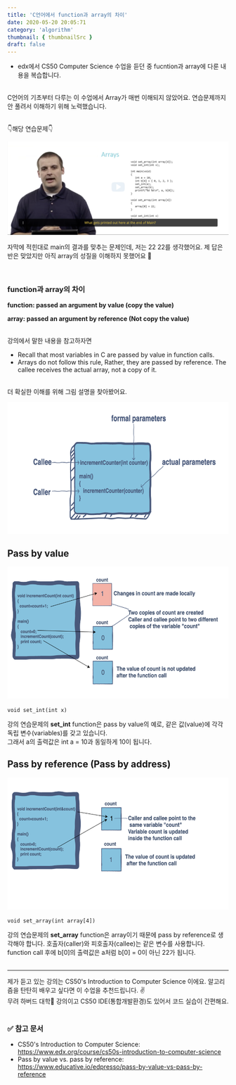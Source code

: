 ```yaml
---
title: 'C언어에서 function과 array의 차이'
date: 2020-05-20 20:05:71
category: 'algorithm'
thumbnail: { thumbnailSrc }
draft: false
---
```


- edx에서 CS50 Computer Science 수업을 듣던 중 fucntion과 array에 다룬 내용을 복습합니다.

<br>
C언어의 기초부터 다루는 이 수업에서 Array가 매번 이해되지 않았어요. 연습문제까지 안 풀려서 이해하기 위해 노력했습니다.
<br>
<br>

👇해당 연습문제👇
<br>

![function](./images/function_image2.png)

자막에 적힌대로 main의 결과를 맞추는 문제인데, 저는 22 22를 생각했어요. 제 답은 반은 맞았지만 아직 array의 성질을 이해하지 못했어요 🥺

<br>

### function과 array의 차이

**function: passed an argument by value (copy the value)**

**array: passed an argument by reference (Not copy the value)**

<br>
강의에서 말한 내용을 참고하자면

- Recall that most variables in C are passed by value in function calls.
- Arrays do not follow this rule, Rather, they are passed by reference. The callee receives the actual array, not a copy of it.

<br>
더 확실한 이해를 위해 그림 설명을 찾아봤어요.

<br>

<img src="./images/function_image3.png" width="550x" height="300px" alt="RubberDuck"></img><br/>

## Pass by value

<img src="./images/function_image4.png" width="550px" height="300px" alt="RubberDuck"></img><br/>

```
void set_int(int x)
```

강의 연습문제의 **set_int** function은 pass by value의 예로, 같은 값(value)에 각각 독립 변수(variables)를 갖고 있습니다.  
그래서 a의 출력값은 int a = 10과 동일하게 10이 됩니다.
<br>

## Pass by reference (Pass by address)

<img src="./images/function_image5.png" width="550px" height="300px" alt="RubberDuck"></img><br/>

```
void set_array(int array[4])
```

강의 연습문제의 **set_array** function은 array이기 때문에 pass by reference로 생각해야 합니다. 호출자(caller)와 피호출자(callee)는 같은 변수를 사용합니다.  
function call 후에 b[0]의 출력값은 a처럼 b[0] = 0이 아닌 22가 됩니다.  
<br>

---

제가 듣고 있는 강의는 CS50's Introduction to Computer Science 이에요. 알고리즘을 탄탄히 배우고 싶다면 이 수업을 추천드립니다. ✌️  
무려 하버드 대학🤭 강의이고 CS50 IDE(통합개발환경)도 있어서 코드 실습이 간편해요.  
<br>

### ✅ 참고 문서

- CS50's Introduction to Computer Science: <https://www.edx.org/course/cs50s-introduction-to-computer-science>
- Pass by value vs. pass by reference: <https://www.educative.io/edpresso/pass-by-value-vs-pass-by-reference>
